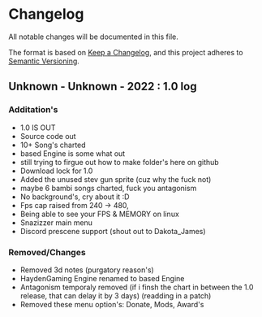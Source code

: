 # Changelog
All notable changes will be documented in this file.

The format is based on [Keep a Changelog](https://keepachangelog.com/en/1.0.0/),
and this project adheres to [Semantic Versioning](https://semver.org/spec/v2.0.0.html).

## Unknown - Unknown - 2022 : 1.0 log
### Additation's
- 1.0 IS OUT
- Source code out
- 10+ Song's charted
- based Engine is some what out
- still trying to firgue out how to make folder's here on github
- Download lock for 1.0 
- Added the unused stev gun sprite (cuz why the fuck not)
- maybe 6 bambi songs charted, fuck you antagonism
- No background's, cry about it :D
- Fps cap raised from 240 -> 480, 
- Being able to see your FPS & MEMORY on linux
- Snazizzer main menu
- Discord prescene support (shout out to Dakota_James)
### Removed/Changes
- Removed 3d notes (purgatory reason's)
- HaydenGaming Engine renamed to based Engine
- Antagonism temporaly removed (if i finsh the chart in between the 1.0 release, that can delay it by 3 days) (readding in a patch)
- Removed these menu option's: Donate, Mods, Award's 
